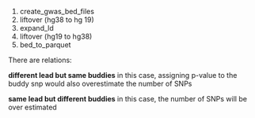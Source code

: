   1. create_gwas_bed_files
  2. liftover (hg38 to hg 19)
  3. expand_ld
  4. liftover (hg19 to hg38)
  5. bed_to_parquet

There are relations: 

__different lead but same buddies__ in this case, assigning p-value to the buddy snp would also overestimate the number of SNPs

__same lead but different buddies__ in this case, the number of SNPs will be over estimated

